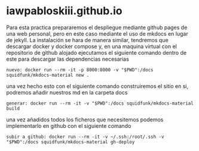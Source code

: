 # iawpabloskiii.github.io

Para esta practica prepararemos el despliegue mediante github pages de una web personal, pero en este caso mediante el uso de mkdocs en lugar de jekyll.
La instalación se hara de manera similar, tendremos que descargar docker y docker compose y, en una maquina virtual con el repositorio de github alojado ejecutamos el siguiente comando dentro de este para descargar las dependencias necesarias

```
nuevo: docker run --rm -it -p 8000:8000 -v "$PWD":/docs squidfunk/mkdocs-material new .
```
una vez hecho esto con el siguiente comando construiremos el sitio en si, podremos añadir nuestros md en la carpeta docs
```
generar: docker run --rm -it -v "$PWD":/docs squidfunk/mkdocs-material build
```
una vez añadidos todos los ficheros que necesitemos podemos implementarlo en github con el siguiente comando
```
subir a github: docker run --rm -it -v ~/.ssh:/root/.ssh -v "$PWD":/docs squidfunk/mkdocs-material gh-deploy
```
